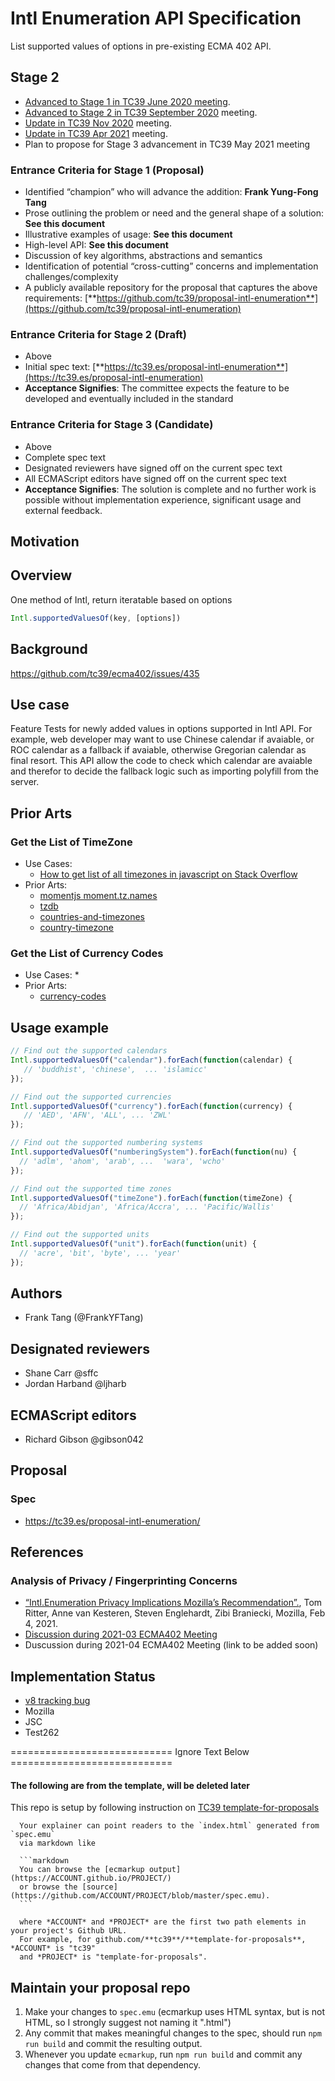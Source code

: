 # Intl Enumeration API Specification
List supported values of options in pre-existing ECMA 402 API.

## Stage 2
* [Advanced to Stage 1 in TC39 June 2020 meeting](https://docs.google.com/presentation/d/17bkiVWuYxhMc24If72d6oENK3G6G-irO2EB4EEQCgxU). 
* [Advanced to Stage 2 in TC39 September 2020](https://docs.google.com/presentation/d/1IWOHZVkXL_qbjz4T76bXmtLh7VOrWkT-HJIH2ZwY6NU) meeting.
* [Update in TC39 Nov 2020](https://docs.google.com/presentation/d/1t0P8SKpcU9K_h-jYQ6ix5-02_mF1sAKt6v9AzipX3pw) meeting.
* [Update in TC39 Apr 2021](https://docs.google.com/presentation/d/1LLuJJvGsppQfFf0eCBBcplub_E7NY4EdbSVeE2duyoA) meeting.
* Plan to propose for Stage 3 advancement in TC39 May 2021 meeting

### Entrance Criteria for Stage 1 (Proposal)
* Identified “champion” who will advance the addition: **Frank Yung-Fong Tang**
* Prose outlining the problem or need and the general shape of a solution: **See this document**
* Illustrative examples of usage: **See this document**
* High-level API: **See this document**
* Discussion of key algorithms, abstractions and semantics
* Identification of potential “cross-cutting” concerns and implementation challenges/complexity
* A publicly available repository for the proposal that captures the above requirements: [**https://github.com/tc39/proposal-intl-enumeration**](https://github.com/tc39/proposal-intl-enumeration)
### Entrance Criteria for Stage 2 (Draft)
* Above
* Initial spec text: [**https://tc39.es/proposal-intl-enumeration**](https://tc39.es/proposal-intl-enumeration)
* **Acceptance Signifies**: The committee expects the feature to be developed and eventually included in the standard

### Entrance Criteria for Stage 3 (Candidate)
* Above
* Complete spec text
* Designated reviewers have signed off on the current spec text
* All ECMAScript editors have signed off on the current spec text
* **Acceptance Signifies**: The solution is complete and no further work is possible without implementation experience, significant usage and external feedback.

## Motivation


## Overview

One method of Intl, return iteratable based on options

```javascript
Intl.supportedValuesOf(key, [options])
```

## Background

https://github.com/tc39/ecma402/issues/435

## Use case
Feature Tests for newly added values in options supported in Intl API.
For example, web developer may want to use Chinese calendar if avaiable, or ROC calendar as a fallback if avaiable, otherwise Gregorian calendar as final resort. This API allow the code to check which calendar are avaiable and therefor to decide the fallback logic such as importing polyfill from the server.

## Prior Arts
### Get the List of TimeZone

* Use Cases:
  * [How to get list of all timezones in javascript on Stack Overflow](https://stackoverflow.com/questions/38399465/how-to-get-list-of-all-timezones-in-javascript)
* Prior Arts:
  * [momentjs moment.tz.names](https://momentjs.com/timezone/docs/#/data-loading/getting-zone-names/)
  * [tzdb](https://github.com/vvo/tzdb/)
  * [countries-and-timezones](https://www.npmjs.com/package/countries-and-timezones)
  * [country-timezone](https://www.npmjs.com/package/country-timezone)

### Get the List of Currency Codes

* Use Cases:
  * 
* Prior Arts:
  * [currency-codes](https://www.npmjs.com/package/currency-codes)


## Usage example


```javascript
// Find out the supported calendars
Intl.supportedValuesOf("calendar").forEach(function(calendar) {
   // 'buddhist', 'chinese',  ... 'islamicc'
});

// Find out the supported currencies
Intl.supportedValuesOf("currency").forEach(function(currency) {
   // 'AED', 'AFN', 'ALL', ... 'ZWL'
});

// Find out the supported numbering systems
Intl.supportedValuesOf("numberingSystem").forEach(function(nu) {
  // 'adlm', 'ahom', 'arab', ...  'wara', 'wcho'
});

// Find out the supported time zones
Intl.supportedValuesOf("timeZone").forEach(function(timeZone) {
  // 'Africa/Abidjan', 'Africa/Accra', ... 'Pacific/Wallis'
});

// Find out the supported units
Intl.supportedValuesOf("unit").forEach(function(unit) {
  // 'acre', 'bit', 'byte', ... 'year'
});

```


## Authors
* Frank Tang (@FrankYFTang)

## Designated reviewers
* Shane Carr @sffc
* Jordan Harband @ljharb
## ECMAScript editors
* Richard Gibson @gibson042

## Proposal

### Spec
* https://tc39.es/proposal-intl-enumeration/

## References
### Analysis of Privacy / Fingerprinting Concerns
* [“Intl.Enumeration Privacy Implications Mozilla’s Recommendation”.](https://docs.google.com/document/d/1Zw6cYNJpL69HtQfA4-S7bKlCPywhhmoF6Mja-qy-JpU), Tom Ritter, Anne van Kesteren, Steven Englehardt, Zibi Braniecki, Mozilla, Feb 4, 2021.
* [Discussion during 2021-03 ECMA402 Meeting](https://github.com/tc39/ecma402/blob/master/meetings/notes-2021-03-11.md#privacy-evaluation-of-the-api-3)
* Duscussion during 2021-04 ECMA402 Meeting (link to be added soon)

## Implementation Status
* [v8 tracking bug](https://bugs.chromium.org/p/v8/issues/detail?id=10743)
* Mozilla
* JSC
* Test262




============================ Ignore Text Below ============================


#### The following are from the template, will be deleted later 

This repo is setup by following instruction on [TC39 template-for-proposals](https://github.com/tc39/template-for-proposals)

      Your explainer can point readers to the `index.html` generated from `spec.emu`
      via markdown like

      ```markdown
      You can browse the [ecmarkup output](https://ACCOUNT.github.io/PROJECT/)
      or browse the [source](https://github.com/ACCOUNT/PROJECT/blob/master/spec.emu).
      ```

      where *ACCOUNT* and *PROJECT* are the first two path elements in your project's Github URL.
      For example, for github.com/**tc39**/**template-for-proposals**, *ACCOUNT* is "tc39"
      and *PROJECT* is "template-for-proposals".


## Maintain your proposal repo

  1. Make your changes to `spec.emu` (ecmarkup uses HTML syntax, but is not HTML, so I strongly suggest not naming it ".html")
  1. Any commit that makes meaningful changes to the spec, should run `npm run build` and commit the resulting output.
  1. Whenever you update `ecmarkup`, run `npm run build` and commit any changes that come from that dependency.
  
  [explainer]: https://github.com/tc39/how-we-work/blob/master/explainer.md

